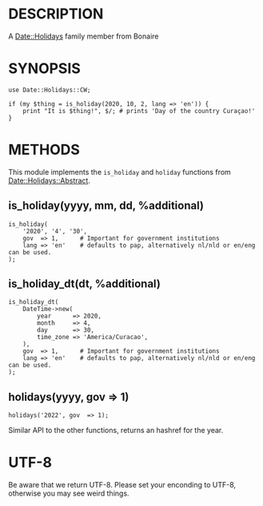 # DESCRIPTION

A [Date::Holidays](https://metacpan.org/pod/Date%3A%3AHolidays) family member from Bonaire

# SYNOPSIS

    use Date::Holidays::CW;

    if (my $thing = is_holiday(2020, 10, 2, lang => 'en')) {
        print "It is $thing!", $/; # prints 'Day of the country Curaçao!'
    }

# METHODS

This module implements the `is_holiday` and `holiday` functions from
[Date::Holidays::Abstract](https://metacpan.org/pod/Date%3A%3AHolidays%3A%3AAbstract).

## is\_holiday(yyyy, mm, dd, %additional)

    is_holiday(
        '2020', '4', '30',
        gov  => 1,      # Important for government institutions
        lang => 'en'    # defaults to pap, alternatively nl/nld or en/eng can be used.
    );

## is\_holiday\_dt(dt, %additional)

    is_holiday_dt(
        DateTime->new(
            year      => 2020,
            month     => 4,
            day       => 30,
            time_zone => 'America/Curacao',
        ),
        gov  => 1,      # Important for government institutions
        lang => 'en'    # defaults to pap, alternatively nl/nld or en/eng can be used.
    );

## holidays(yyyy, gov => 1)

    holidays('2022', gov  => 1);

Similar API to the other functions, returns an hashref for the year.

# UTF-8

Be aware that we return UTF-8. Please set your enconding to UTF-8, otherwise
you may see weird things.
